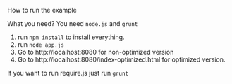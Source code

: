 How to run the example

What you need?
You need <code>node.js</code> and <code>grunt</code> 

1. run <code>npm install</code> to install everything. 
2. run <code>node app.js</code>
3. Go to http://localhost:8080 for non-optimized version
4. Go to http://localhost:8080/index-optimized.html for optimized version.

If you want to run require.js just run <code>grunt</code>
